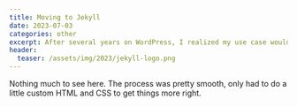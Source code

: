 ```yaml
---
title: Moving to Jekyll
date: 2023-07-03
categories: other
excerpt: After several years on WordPress, I realized my use case would be better suited for a static generator like Jekyll. To better maintainability and security!
header:
  teaser: /assets/img/2023/jekyll-logo.png
---
```


Nothing much to see here. The process was pretty smooth, only had to do a little custom HTML and CSS to get things more right.
